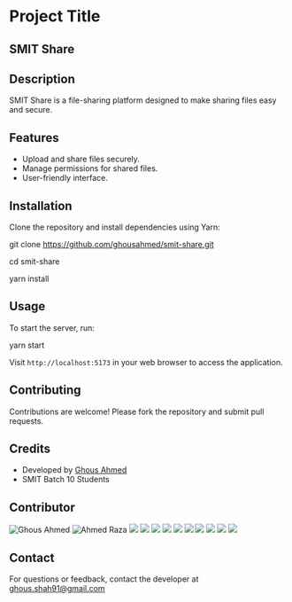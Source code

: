 # Project Title

## SMIT Share

## Description

SMIT Share is a file-sharing platform designed to make sharing files easy and secure.

## Features

- Upload and share files securely.
- Manage permissions for shared files.
- User-friendly interface.

## Installation

Clone the repository and install dependencies using Yarn:

git clone https://github.com/ghousahmed/smit-share.git

cd smit-share

yarn install

## Usage

To start the server, run:

yarn start


Visit `http://localhost:5173` in your web browser to access the application.

## Contributing

Contributions are welcome! Please fork the repository and submit pull requests.


## Credits

- Developed by [Ghous Ahmed](https://github.com/ghousahmed) 
- SMIT Batch 10 Students

## Contributor
![Ghous Ahmed](https://avatars.githubusercontent.com/u/25761034?s=96&v=4)
![Ahmed Raza](https://avatars.githubusercontent.com/u/41878215?s=96&v=4)
![](https://avatars.githubusercontent.com/u/103335139?s=96&v=4)
![](https://avatars.githubusercontent.com/u/81845304?s=96&v=4)
![](https://avatars.githubusercontent.com/u/146237300?s=96&v=4)
![](https://avatars.githubusercontent.com/u/136237967?s=96&v=4)
![](https://avatars.githubusercontent.com/u/120269166?s=96&v=4)
![](https://avatars.githubusercontent.com/u/133387058?s=96&v=4)
![](https://avatars.githubusercontent.com/u/65035530?s=96&v=4)
![](https://avatars.githubusercontent.com/u/125426009?s=96&v=4)
![](https://avatars.githubusercontent.com/u/122649540?s=96&v=4)
![](https://avatars.githubusercontent.com/u/135801514?s=96&v=4)



## Contact

For questions or feedback, contact the developer at ghous.shah91@gmail.com
